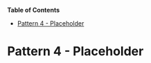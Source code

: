 <!-- START doctoc generated TOC please keep comment here to allow auto update -->
<!-- DON'T EDIT THIS SECTION, INSTEAD RE-RUN doctoc TO UPDATE -->
**Table of Contents**

- [Pattern 4 - Placeholder](#pattern-4---placeholder)

<!-- END doctoc generated TOC please keep comment here to allow auto update -->

# Pattern 4 - Placeholder
